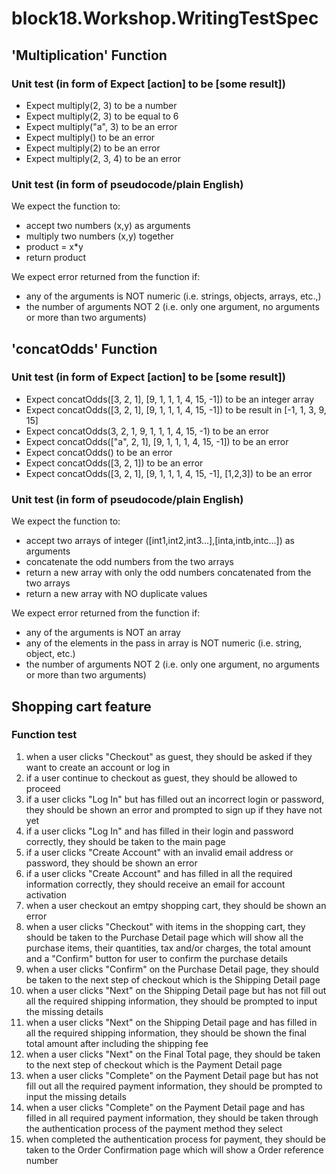 # block18.Workshop.WritingTestSpec
## 'Multiplication' Function
### Unit test (in form of Expect [action] to be [some result])
- Expect multiply(2, 3) to be a number
- Expect multiply(2, 3) to be equal to 6
- Expect multiply("a", 3) to be an error
- Expect multiply() to be an error
- Expect multiply(2) to be an error
- Expect multiply(2, 3, 4) to be an error

### Unit test (in form of pseudocode/plain English)
We expect the function to:
- accept two numbers (x,y) as arguments
- multiply two numbers (x,y) together
- product = x*y
- return product

We expect error returned from the function if:
- any of the arguments is NOT numeric (i.e. strings, objects, arrays, etc.,)
- the number of arguments NOT 2 (i.e. only one argument, no arguments or more than two arguments)

## 'concatOdds' Function
### Unit test (in form of Expect [action] to be [some result])
- Expect concatOdds([3, 2, 1], [9, 1, 1, 1, 4, 15, -1]) to be an integer array
- Expect concatOdds([3, 2, 1], [9, 1, 1, 1, 4, 15, -1]) to be result in [-1, 1, 3, 9, 15]
- Expect concatOdds(3, 2, 1, 9, 1, 1, 1, 4, 15, -1) to be an error
- Expect concatOdds(["a", 2, 1], [9, 1, 1, 1, 4, 15, -1]) to be an error
- Expect concatOdds() to be an error
- Expect concatOdds([3, 2, 1]) to be an error
- Expect concatOdds([3, 2, 1], [9, 1, 1, 1, 4, 15, -1], [1,2,3]) to be an error

### Unit test (in form of pseudocode/plain English)
We expect the function to:
- accept two arrays of integer ([int1,int2,int3...],[inta,intb,intc...]) as arguments
- concatenate the odd numbers from the two arrays 
- return a new array with only the odd numbers concatenated from the two arrays
- return a new array with NO duplicate values 

We expect error returned from the function if:
- any of the arguments is NOT an array 
- any of the elements in the pass in array is NOT numeric (i.e. string, object, etc.)
- the number of arguments NOT 2 (i.e. only one argument, no arguments or more than two arguments)

## Shopping cart feature
### Function test 
1. when a user clicks "Checkout" as guest, they should be asked if they want to create an account or log in
2. if a user continue to checkout as guest, they should be allowed to proceed
3. if a user clicks "Log In" but has filled out an incorrect login or password, they should be shown an error and prompted to sign up if they have not yet
4. if a user clicks "Log In" and has filled in their login and password correctly, they should be taken to the main page
5. if a user clicks "Create Account" with an invalid email address or password, they should be shown an error
6. if a user clicks "Create Account" and has filled in all the required information correctly, they should receive an email for account activation
7. when a user checkout an emtpy shopping cart, they should be shown an error
8. when a user clicks "Checkout" with items in the shopping cart, they should be taken to the Purchase Detail page which will show all the purchase items, their quantities, tax and/or charges, the total amount and a "Confirm" button for user to confirm the purchase details 
9. when a user clicks "Confirm" on the Purchase Detail page, they should be taken to the next step of checkout which is the Shipping Detail page
10. when a user clicks "Next" on the Shipping Detail page but has not fill out all the required shipping information, they should be prompted to input the missing details
11. when a user clicks "Next" on the Shipping Detail page and has filled in all the required shipping information, they should be shown the final total amount after including the shipping fee
12. when a user clicks "Next" on the Final Total page, they should be taken to the next step of checkout which is the Payment Detail page
13. when a user clicks "Complete" on the Payment Detail page but has not fill out all the required payment information, they should be prompted to input the missing details
14. when a user clicks "Complete" on the Payment Detail page and has filled in all required payment information, they should be taken through the authentication process of the payment method they select
15. when completed the authentication process for payment, they should be taken to the Order Confirmation page which will show a Order reference number
     





